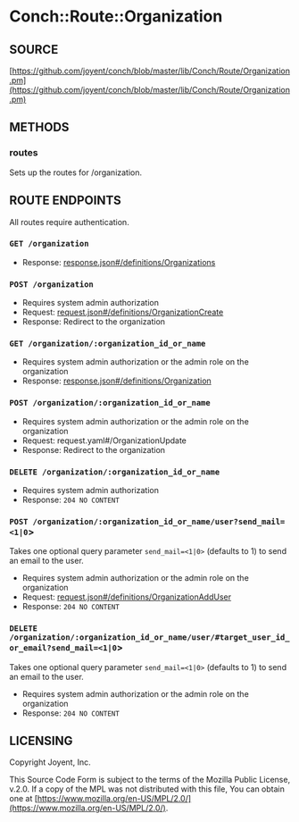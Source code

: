 # Conch::Route::Organization

## SOURCE

[https://github.com/joyent/conch/blob/master/lib/Conch/Route/Organization.pm](https://github.com/joyent/conch/blob/master/lib/Conch/Route/Organization.pm)

## METHODS

### routes

Sets up the routes for /organization.

## ROUTE ENDPOINTS

All routes require authentication.

### `GET /organization`

- Response: [response.json#/definitions/Organizations](../json-schema/response.json#/definitions/Organizations)

### `POST /organization`

- Requires system admin authorization
- Request: [request.json#/definitions/OrganizationCreate](../json-schema/request.json#/definitions/OrganizationCreate)
- Response: Redirect to the organization

### `GET /organization/:organization_id_or_name`

- Requires system admin authorization or the admin role on the organization
- Response: [response.json#/definitions/Organization](../json-schema/response.json#/definitions/Organization)

### `POST /organization/:organization_id_or_name`

- Requires system admin authorization or the admin role on the organization
- Request: request.yaml#/OrganizationUpdate
- Response: Redirect to the organization

### `DELETE /organization/:organization_id_or_name`

- Requires system admin authorization
- Response: `204 NO CONTENT`

### `POST /organization/:organization_id_or_name/user?send_mail=<1|0`>

Takes one optional query parameter `send_mail=<1|0>` (defaults to 1) to send
an email to the user.

- Requires system admin authorization or the admin role on the organization
- Request: [request.json#/definitions/OrganizationAddUser](../json-schema/request.json#/definitions/OrganizationAddUser)
- Response: `204 NO CONTENT`

### `DELETE /organization/:organization_id_or_name/user/#target_user_id_or_email?send_mail=<1|0`>

Takes one optional query parameter `send_mail=<1|0>` (defaults to 1) to send
an email to the user.

- Requires system admin authorization or the admin role on the organization
- Response: `204 NO CONTENT`

## LICENSING

Copyright Joyent, Inc.

This Source Code Form is subject to the terms of the Mozilla Public License,
v.2.0. If a copy of the MPL was not distributed with this file, You can obtain
one at [https://www.mozilla.org/en-US/MPL/2.0/](https://www.mozilla.org/en-US/MPL/2.0/).
